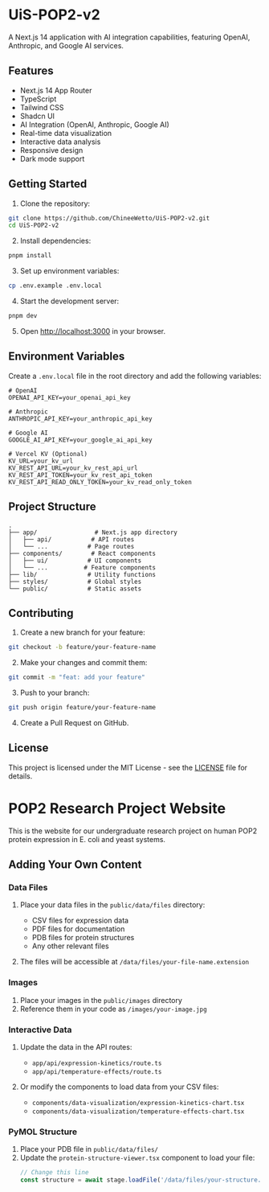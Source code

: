 # UiS-POP2-v2

A Next.js 14 application with AI integration capabilities, featuring OpenAI, Anthropic, and Google AI services.

## Features

- Next.js 14 App Router
- TypeScript
- Tailwind CSS
- Shadcn UI
- AI Integration (OpenAI, Anthropic, Google AI)
- Real-time data visualization
- Interactive data analysis
- Responsive design
- Dark mode support

## Getting Started

1. Clone the repository:
```bash
git clone https://github.com/ChineeWetto/UiS-POP2-v2.git
cd UiS-POP2-v2
```

2. Install dependencies:
```bash
pnpm install
```

3. Set up environment variables:
```bash
cp .env.example .env.local
```

4. Start the development server:
```bash
pnpm dev
```

5. Open [http://localhost:3000](http://localhost:3000) in your browser.

## Environment Variables

Create a `.env.local` file in the root directory and add the following variables:

```env
# OpenAI
OPENAI_API_KEY=your_openai_api_key

# Anthropic
ANTHROPIC_API_KEY=your_anthropic_api_key

# Google AI
GOOGLE_AI_API_KEY=your_google_ai_api_key

# Vercel KV (Optional)
KV_URL=your_kv_url
KV_REST_API_URL=your_kv_rest_api_url
KV_REST_API_TOKEN=your_kv_rest_api_token
KV_REST_API_READ_ONLY_TOKEN=your_kv_read_only_token
```

## Project Structure

```
.
├── app/                # Next.js app directory
│   ├── api/           # API routes
│   └── ...           # Page routes
├── components/        # React components
│   ├── ui/           # UI components
│   └── ...          # Feature components
├── lib/              # Utility functions
├── styles/           # Global styles
└── public/           # Static assets
```

## Contributing

1. Create a new branch for your feature:
```bash
git checkout -b feature/your-feature-name
```

2. Make your changes and commit them:
```bash
git commit -m "feat: add your feature"
```

3. Push to your branch:
```bash
git push origin feature/your-feature-name
```

4. Create a Pull Request on GitHub.

## License

This project is licensed under the MIT License - see the [LICENSE](LICENSE) file for details.

# POP2 Research Project Website

This is the website for our undergraduate research project on human POP2 protein expression in E. coli and yeast systems.

## Adding Your Own Content

### Data Files

1. Place your data files in the `public/data/files` directory:
   - CSV files for expression data
   - PDF files for documentation
   - PDB files for protein structures
   - Any other relevant files

2. The files will be accessible at `/data/files/your-file-name.extension`

### Images

1. Place your images in the `public/images` directory
2. Reference them in your code as `/images/your-image.jpg`

### Interactive Data

1. Update the data in the API routes:
   - `app/api/expression-kinetics/route.ts`
   - `app/api/temperature-effects/route.ts`

2. Or modify the components to load data from your CSV files:
   - `components/data-visualization/expression-kinetics-chart.tsx`
   - `components/data-visualization/temperature-effects-chart.tsx`

### PyMOL Structure

1. Place your PDB file in `public/data/files/`
2. Update the `protein-structure-viewer.tsx` component to load your file:
   ```typescript
   // Change this line
   const structure = await stage.loadFile('/data/files/your-structure.pdb')


